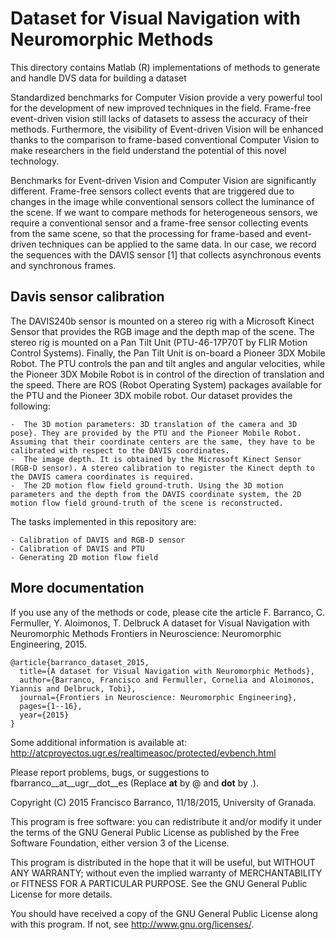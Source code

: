 # Dataset for Visual Navigation with Neuromorphic Methods
This directory contains Matlab (R) implementations of methods to generate and handle DVS data for building a dataset

Standardized benchmarks for Computer Vision provide a very powerful tool for the development of new improved techniques in the field. Frame-free event-driven vision still lacks of datasets to assess the accuracy of their methods. Furthermore, the visibility of Event-driven Vision will be enhanced thanks to the comparison to frame-based conventional Computer Vision to make researchers in the field understand the potential of this novel technology.

Benchmarks for Event-driven Vision and Computer Vision are significantly different. Frame-free sensors collect events that are triggered due to changes in the image while conventional sensors collect the luminance of the scene. If we want to compare methods for heterogeneous sensors, we require a conventional sensor and a frame-free sensor collecting events from the same scene, so that the processing for frame-based and event-driven techniques can be applied to the same data. In our case, we record the sequences with the DAVIS sensor [1] that collects asynchronous events and synchronous frames. 

## Davis sensor calibration ##

The DAVIS240b sensor is mounted on a stereo rig with a Microsoft Kinect Sensor that provides the RGB image and the depth map of the scene. The stereo rig is mounted on a Pan Tilt Unit (PTU-46-17P70T by FLIR Motion Control Systems). Finally, the Pan Tilt Unit is on-board a Pioneer 3DX Mobile Robot. The PTU controls the pan and tilt angles and angular velocities, while the Pioneer 3DX Mobile Robot is in control of the direction of translation and the speed. There are ROS (Robot Operating System) packages available for the PTU and the Pioneer 3DX mobile robot. Our dataset provides the following:

	-  The 3D motion parameters: 3D translation of the camera and 3D pose}. They are provided by the PTU and the Pioneer Mobile Robot. Assuming that their coordinate centers are the same, they have to be calibrated with respect to the DAVIS coordinates.
 	-  The image depth. It is obtained by the Microsoft Kinect Sensor (RGB-D sensor). A stereo calibration to register the Kinect depth to the DAVIS camera coordinates is required.
	-  The 2D motion flow field ground-truth. Using the 3D motion parameters and the depth from the DAVIS coordinate system, the 2D motion flow field ground-truth of the scene is reconstructed.

The tasks implemented in this repository are:

	- Calibration of DAVIS and RGB-D sensor
	- Calibration of DAVIS and PTU
	- Generating 2D motion flow field

## More documentation ##

If you use any of the methods or code, please cite the article
F. Barranco, C. Fermuller, Y. Aloimonos, T. Delbruck
A dataset for Visual Navigation with Neuromorphic Methods
Frontiers in Neuroscience: Neuromorphic Engineering, 2015.

    @article{barranco_dataset_2015,
      title={A dataset for Visual Navigation with Neuromorphic Methods},
      author={Barranco, Francisco and Fermuller, Cornelia and Aloimonos, Yiannis and Delbruck, Tobi},
      journal={Frontiers in Neuroscience: Neuromorphic Engineering},
      pages={1--16},
      year={2015}
    }

Some additional information is available at:
http://atcproyectos.ugr.es/realtimeasoc/protected/evbench.html

Please report problems, bugs, or suggestions to
fbarranco__at__ugr__dot__es (Replace __at__ by @ and __dot__ by .).

Copyright (C) 2015 Francisco Barranco, 11/18/2015, University of Granada.

This program is free software: you can redistribute it and/or modify
it under the terms of the GNU General Public License as published by
the Free Software Foundation, either version 3 of the License.

This program is distributed in the hope that it will be useful,
but WITHOUT ANY WARRANTY; without even the implied warranty of
MERCHANTABILITY or FITNESS FOR A PARTICULAR PURPOSE.  See the
GNU General Public License for more details.

You should have received a copy of the GNU General Public License
along with this program.  If not, see <http://www.gnu.org/licenses/>.